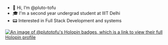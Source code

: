 - 👋 Hi, I’m @pluto-tofu
- 🎓 I'm a second year undergrad student at IIIT Delhi
- 📟 Interested in Full Stack Development and systems

[![An image of @plutotofu's Holopin badges, which is a link to view their full Holopin profile](https://holopin.me/plutotofu)](https://holopin.io/@plutotofu)

<!---
pluto-tofu/pluto-tofu is a ✨ special ✨ repository because its `README.md` (this file) appears on your GitHub profile.
You can click the Preview link to take a look at your changes.
--->
